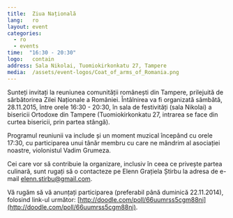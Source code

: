 ```yaml
---
title:  Ziua Națională
lang:   ro
layout: event
categories:
  - ro
  - events
time:  "16:30 - 20:30"
logo:   contain
address: Sala Nikolai, Tuomiokirkonkatu 27, Tampere
media:  /assets/event-logos/Coat_of_arms_of_Romania.png
---
```


Sunteți invitați la reuniunea comunității românești din Tampere, prilejuită de sărbătorirea Zilei Naționale a României. Întâlnirea va fi organizată sâmbătă, 28.11.2015, între orele 16:30 - 20:30, în sala de festivități (sala Nikolai) a bisericii Ortodoxe din Tampere (Tuomiokirkonkatu 27, intrarea se face din curtea bisericii, prin partea stângă).

Programul reuniunii va include și un moment muzical începând cu orele 17:30, cu participarea unui tânăr membru cu care ne mândrim al asociației noastre, violonistul Vadim Grumeza.

Cei care vor să contribuie la organizare, inclusiv în ceea ce privește partea culinară, sunt rugați să o contacteze pe Elenn Grațiela Știrbu la adresa de e-mail [elenn.stirbu@gmail.com](mailto:elenn.stirbu@gmail.com).

Vă rugăm să vă anunțați participarea (preferabil până duminică 22.11.2014), folosind link-ul următor: [http://doodle.com/poll/66uumrss5cgm88ni](http://doodle.com/poll/66uumrss5cgm88ni).